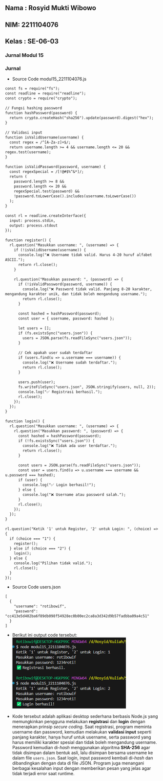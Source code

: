 <h2>Nama : Rosyid Mukti Wibowo</h2>
<h2>NIM: 2211104076</h2>
<h2>Kelas : SE-06-03</h2>

<h3>Jurnal Modul 15</h3>

### Jurnal
- Source Code modul15_2211104076.js
```
const fs = require("fs");
const readline = require("readline");
const crypto = require("crypto");

// Fungsi hashing password
function hashPassword(password) {
  return crypto.createHash("sha256").update(password).digest("hex");
}

// Validasi input
function isValidUsername(username) {
  const regex = /^[A-Za-z]+$/;
  return username.length >= 4 && username.length <= 20 && regex.test(username);
}

function isValidPassword(password, username) {
  const regexSpecial = /[!@#$%^&*]/;
  return (
    password.length >= 8 &&
    password.length <= 20 &&
    regexSpecial.test(password) &&
    !password.toLowerCase().includes(username.toLowerCase())
  );
}

const rl = readline.createInterface({
  input: process.stdin,
  output: process.stdout
});

function register() {
  rl.question("Masukkan username: ", (username) => {
    if (!isValidUsername(username)) {
      console.log("❌ Username tidak valid. Harus 4-20 huruf alfabet ASCII.");
      return rl.close();
    }

    rl.question("Masukkan password: ", (password) => {
      if (!isValidPassword(password, username)) {
        console.log("❌ Password tidak valid. Panjang 8-20 karakter, mengandung karakter unik, dan tidak boleh mengandung username.");
        return rl.close();
      }

      const hashed = hashPassword(password);
      const user = { username, password: hashed };

      let users = [];
      if (fs.existsSync("users.json")) {
        users = JSON.parse(fs.readFileSync("users.json"));
      }

      // Cek apakah user sudah terdaftar
      if (users.find(u => u.username === username)) {
        console.log("❌ Username sudah terdaftar.");
        return rl.close();
      }

      users.push(user);
      fs.writeFileSync("users.json", JSON.stringify(users, null, 2));
      console.log("✅ Registrasi berhasil.");
      rl.close();
    });
  });
}

function login() {
  rl.question("Masukkan username: ", (username) => {
    rl.question("Masukkan password: ", (password) => {
      const hashed = hashPassword(password);
      if (!fs.existsSync("users.json")) {
        console.log("❌ Tidak ada user terdaftar.");
        return rl.close();
      }

      const users = JSON.parse(fs.readFileSync("users.json"));
      const user = users.find(u => u.username === username && u.password === hashed);
      if (user) {
        console.log("✅ Login berhasil!");
      } else {
        console.log("❌ Username atau password salah.");
      }
      rl.close();
    });
  });
}

rl.question("Ketik '1' untuk Register, '2' untuk Login: ", (choice) => {
  if (choice === "1") {
    register();
  } else if (choice === "2") {
    login();
  } else {
    console.log("Pilihan tidak valid.");
    rl.close();
  }
});
```

- Source Code users.json
```
[
  {
    "username": "rotibowif",
    "password": "cc413e5d402ba6f89db098f54928ec0b00ec2ca8a3d342d9b57fadbba09a4c51"
  }
]
```

- Berikut ini output code tersebut: <br>
![Output Jurnal](jurnal.png)

- Kode tersebut adalah aplikasi desktop sederhana berbasis Node.js yang memungkinkan pengguna melakukan **registrasi** dan **login** dengan menerapkan prinsip *secure coding*. Saat registrasi, program meminta username dan password, kemudian melakukan **validasi input** seperti panjang karakter, hanya huruf untuk username, serta password yang harus memiliki karakter spesial dan tidak boleh mengandung username. Password kemudian di-*hash* menggunakan algoritma **SHA-256** agar tidak disimpan dalam bentuk asli, lalu disimpan bersama username ke dalam file `users.json`. Saat login, input password kembali di-*hash* dan dibandingkan dengan data di file JSON. Program juga menangani berbagai kesalahan input dengan memberikan pesan yang jelas agar tidak terjadi error saat runtime.